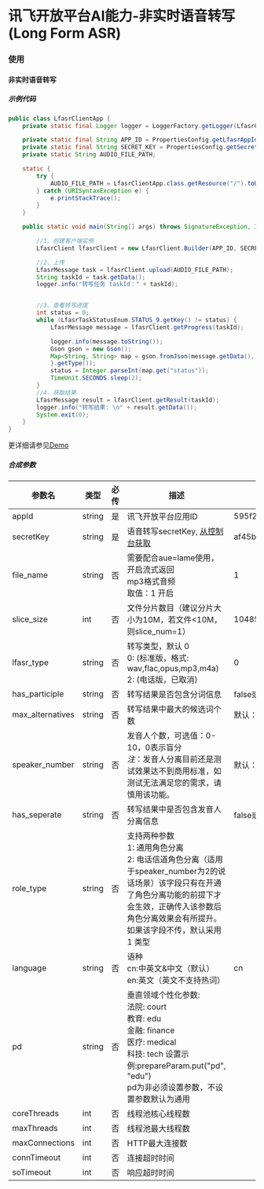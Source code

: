 # 讯飞开放平台AI能力-非实时语音转写(Long Form ASR) 


### 使用
#### 非实时语音转写
##### 示例代码
```java
public class LfasrClientApp {
    private static final Logger logger = LoggerFactory.getLogger(LfasrClient.class);

    private static final String APP_ID = PropertiesConfig.getLfasrAppId();
    private static final String SECRET_KEY = PropertiesConfig.getSecretKey();
    private static String AUDIO_FILE_PATH;

    static {
        try {
            AUDIO_FILE_PATH = LfasrClientApp.class.getResource("/").toURI().getPath() + "/audio/lfasr.wav";
        } catch (URISyntaxException e) {
            e.printStackTrace();
        }
    }

    public static void main(String[] args) throws SignatureException, InterruptedException {

        //1、创建客户端实例
        LfasrClient lfasrClient = new LfasrClient.Builder(APP_ID, SECRET_KEY).slice(102400).build();

        //2、上传
        LfasrMessage task = lfasrClient.upload(AUDIO_FILE_PATH);
        String taskId = task.getData();
        logger.info("转写任务 taskId：" + taskId);


        //3、查看转写进度
        int status = 0;
        while (LfasrTaskStatusEnum.STATUS_9.getKey() != status) {
            LfasrMessage message = lfasrClient.getProgress(taskId);

            logger.info(message.toString());
            Gson gson = new Gson();
            Map<String, String> map = gson.fromJson(message.getData(), new TypeToken<Map<String, String>>() {
            }.getType());
            status = Integer.parseInt(map.get("status"));
            TimeUnit.SECONDS.sleep(2);
        }
        //4、获取结果
        LfasrMessage result = lfasrClient.getResult(taskId);
        logger.info("转写结果: \n" + result.getData());
        System.exit(0);
    }
}
```
更详细请参见[Demo](https://github.com/iFLYTEK-OP/websdk-java-demo/blob/main/src/main/java/cn/xfyun/demo/LfasrClientApp.java)
##### 合成参数
|参数名|类型|必传|描述|示例|
|---|---|---|---|---|
|appId|string|是|讯飞开放平台应用ID|595f23df|
|secretKey|string|是|语音转写secretKey, [从控制台获取](https://console.xfyun.cn/services/lfasr)|af45b49cdeca84c839e9b683f8085ea3|
|file_name|string|否|需要配合aue=lame使用，开启流式返回<br>mp3格式音频<br>取值：1 开启|1|
|slice_size|int|否|文件分片数目（建议分片大小为10M，若文件<10M，则slice_num=1）|10485760|
|lfasr_type|string|否|转写类型，默认 0<br/>0:  (标准版，格式: wav,flac,opus,mp3,m4a)<br/>2: (电话版，已取消)|0|
|has_participle|string|否|转写结果是否包含分词信息|false或true， 默认false|
|max_alternatives|string|否|转写结果中最大的候选词个数|默认：0，最大不超过5|
|speaker_number|string|否|发音人个数，可选值：0-10，0表示盲分<br>*注*：发音人分离目前还是测试效果达不到商用标准，如测试无法满足您的需求，请慎用该功能。|默认：2（适用通话时两个人对话的场景）|
|has_seperate|string|否|转写结果中是否包含发音人分离信息|false或true，默认为false|
|role_type|string|否|支持两种参数<br/>1: 通用角色分离<br/>2: 电话信道角色分离（适用于speaker_number为2的说话场景）该字段只有在开通了角色分离功能的前提下才会生效，正确传入该参数后角色分离效果会有所提升。 如果该字段不传，默认采用 1 类型|
|language|string|否|语种<br>cn:中英文&中文（默认）<br>en:英文（英文不支持热词）|cn|
|pd|string|否|垂直领域个性化参数:<br>法院: court<br>教育: edu<br>金融: finance<br>医疗: medical<br>科技: tech 设置示例:prepareParam.put("pd", "edu")<br>pd为非必须设置参数，不设置参数默认为通用|
|coreThreads|int|否|线程池核心线程数||
|maxThreads|int|否|线程池最大线程数||
|maxConnections|int|否|HTTP最大连接数||
|connTimeout|int|否|连接超时时间||
|soTimeout|int|否|响应超时时间||

